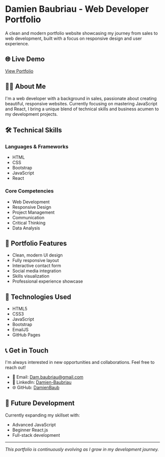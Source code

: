# Damien Baubriau - Web Developer Portfolio

A clean and modern portfolio website showcasing my journey from sales to web development, built with a focus on responsive design and user experience.

## 🌐 Live Demo
[View Portfolio](https://damienbaub.github.io/Portfolio-Damien-Baubriau/)

## 👨‍💻 About Me
I'm a web developer with a background in sales, passionate about creating beautiful, responsive websites. Currently focusing on mastering JavaScript and React, I bring a unique blend of technical skills and business acumen to my development projects.

## 🛠️ Technical Skills

### Languages & Frameworks
- HTML
- CSS
- Bootstrap
- JavaScript
- React

### Core Competencies
- Web Development
- Responsive Design
- Project Management
- Communication
- Critical Thinking
- Data Analysis

## 📱 Portfolio Features
- Clean, modern UI design
- Fully responsive layout
- Interactive contact form
- Social media integration
- Skills visualization
- Professional experience showcase

## 🔧 Technologies Used
- HTML5
- CSS3
- JavaScript
- Bootstrap
- EmailJS
- GitHub Pages

## 📞 Get in Touch
I'm always interested in new opportunities and collaborations. Feel free to reach out!

- 📧 Email: Dam.baubriau@gmail.com
- 💼 LinkedIn: [Damien-Baubriau](https://www.linkedin.com/in/damien-baubriau/)
- 🌐 GitHub: [DamienBaub](https://github.com/DamienBaub)

## 🚀 Future Development
Currently expanding my skillset with:
- Advanced JavaScript
- Beginner React.js
- Full-stack development

---
*This portfolio is continuously evolving as I grow in my development journey.*
